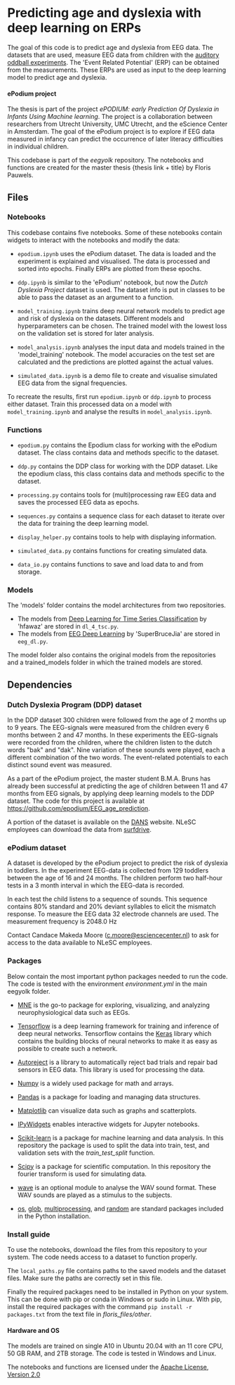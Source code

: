 # Predicting age and dyslexia with deep learning on ERPs

The goal of this code is to predict age and dyslexia from EEG data. The datasets that are used, measure EEG data from children with the [auditory oddball experiments](https://en.wikipedia.org/wiki/Oddball_paradigm). The 'Event Related Potential' (ERP) can be obtained from the measurements. These ERPs are used as input to the deep learning model to predict age and dyslexia.

#### ePodium project
The thesis is part of the project *ePODIUM: early Prediction Of Dyslexia in Infants Using Machine learning*. The project is a collaboration between researchers from Utrecht University, UMC Utrecht, and the eScience Center in Amsterdam. The goal of the ePodium project is to explore if EEG data measured in infancy can predict the occurrence of later literacy difficulties in individual children. 

This codebase is part of the *eegyolk* repository. The notebooks and functions are created for the master thesis {thesis link + title} by Floris Pauwels. 



## Files

### Notebooks

This codebase contains five notebooks. Some of these notebooks contain widgets to interact with the notebooks and modify the data:

* `epodium.ipynb` uses the ePodium dataset. The data is loaded and the experiment is explained and visualised. The data is processed and sorted into epochs. Finally ERPs are plotted from these epochs. 
* `ddp.ipynb` is similar to the 'ePodium' notebook, but now the *Dutch Dyslexia Project* dataset is used. The dataset info is put in classes to be able to pass the dataset as an argument to a function.

* `model_training.ipynb` trains deep neural network models to predict age and risk of dyslexia on the datasets. Different models and hyperparameters can be chosen. The trained model with the lowest loss on the validation set is stored for later analysis.
* `model_analysis.ipynb` analyses the input data and models trained in the 'model_training' notebook. The model accuracies on the test set are calculated and the predictions are plotted against the actual values.

* `simulated_data.ipynb` is a demo file to create and visualise simulated EEG data from the signal frequencies.

To recreate the results, first run `epodium.ipynb` or `ddp.ipynb` to process either dataset. Train this processed data on a model with `model_training.ipynb` and analyse the results in `model_analysis.ipynb`.


### Functions
* `epodium.py` contains the Epodium class for working with the ePodium dataset. The class contains data and methods specific to the dataset.
* `ddp.py`  contains the DDP class for working with the DDP dataset. Like the epodium class, this class contains data and methods specific to the dataset.

* `processing.py` contains tools for (multi)processing raw EEG data and saves the processed EEG data as epochs.
* `sequences.py` contains a sequence class for each dataset to iterate over the data for training the deep learning model.


* `display_helper.py` contains tools to help with displaying information.
* `simulated_data.py` contains functions for creating simulated data.
* `data_io.py` contains functions to save and load data to and from storage.


### Models
The 'models' folder contains the model architectures from two repositories.
+ The models from [Deep Learning for Time Series Classification](https://github.com/hfawaz/dl-4-tsc) by 'hfawaz' are stored in `dl_4_tsc.py`. 
+ The models from [EEG Deep Learning](https://github.com/SuperBruceJia/EEG-DL) by 'SuperBruceJia' are stored in `eeg_dl.py`. 

The model folder also contains the original models from the repositories and a trained_models folder in which the trained models are stored.


## Dependencies
### Dutch Dyslexia Program (DDP) dataset

In the DDP dataset 300 children were followed from the age of 2 months up to 9 years. The EEG-signals were measured from the children every 6 months between 2 and 47 months. In these experiments the EEG-signals were recorded from the children, where the children listen to the dutch words "bak" and "dak". Nine variation of these sounds were played, each a different combination of the two words. The event-related potentials to each distinct sound event was measured. 

As a part of the ePodium project, the master student B.M.A. Bruns has already been successful at predicting the age of children between 11 and 47 months from EEG signals, by applying deep learning models to the DDP dataset. The code for this project is available at https://github.com/epodium/EEG_age_prediction.

A portion of the dataset is available on the [DANS](https://easy.dans.knaw.nl/ui/datasets/id/easy-dataset:112935/) website. NLeSC employees can download the data from [surfdrive](https://surfdrive.surf.nl/files/index.php/s/mkwBAisnYUaPRhy).


### ePodium dataset
A dataset is developed by the ePodium project to predict the risk of dyslexia in toddlers. In the experiment EEG-data is collected from 129 toddlers between the age of 16 and 24 months. The children perform two half-hour tests in a 3 month interval in which the EEG-data is recorded. 

In each test the child listens to a sequence of sounds. This sequence contains 80%
standard and 20% deviant syllables to elicit the mismatch response. To measure the EEG data 32 electrode channels are used. The measurement frequency is 2048.0 Hz

Contact Candace Makeda Moore (c.moore@esciencecenter.nl) to ask for access to the data available to NLeSC employees.


### Packages
Below contain the most important python packages needed to run the code. The code is tested with the environment *environment.yml* in the main eegyolk folder.

* [MNE](https://mne.tools/) is the go-to package for exploring, visualizing, and analyzing neurophysiological data such as EEGs. 
* [Tensorflow](https://www.tensorflow.org/) is a deep learning framework for training and inference of deep neural networks. Tensorflow contains the [Keras](https://keras.io/)  library which contains the building blocks of neural networks to make it as easy as possible to create such a network.
* [Autoreject](https://autoreject.github.io/)  is a library to automatically reject bad trials and repair bad sensors in EEG data. This library is used for processing the data.

* [Numpy](https://numpy.org/) is a widely used package for math and arrays.
* [Pandas](https://pandas.pydata.org/) is a package for loading and managing data structures.
* [Matplotlib](https://matplotlib.org/) can visualize data such as graphs and scatterplots.
* [IPyWidgets](https://ipywidgets.readthedocs.io/) enables interactive widgets for Jupyter notebooks. 

* [Scikit-learn](https://scikit-learn.org/) is a package for machine learning and data analysis. In this repository the package is used to split the data into train, test, and validation sets with the *train_test_split* function.
* [Scipy](https://scipy.org) is a package for scientific computation. In this repository the fourier transform is used for simulating data.
* [wave](https://docs.python.org/3/library/wave.html) is an optional module to analyse the WAV sound format. These WAV sounds are played as a stimulus to the subjects.

* [os](https://docs.python.org/3/library/os.html), [glob](https://docs.python.org/3/library/glob.html), [multiprocessing](https://docs.python.org/3/library/multiprocessing.html), and [random](https://docs.python.org/3/library/random.html) are standard packages included in the Python installation. 


### Install guide
To use the notebooks, download the files from this repository to your system. The code needs access to a dataset to function properly. 

The `local_paths.py` file contains paths to the saved models and the dataset files. Make sure the paths are correctly set in this file.

Finally the required packages need to be installed in Python on your system. This can be done with pip or conda in Windows or sudo in Linux.  With pip, install the required packages with the command `pip install -r packages.txt` from the text file in *floris_files/other*.


#### Hardware and OS

The models are trained on single A10 in Ubuntu 20.04 with an 11 core CPU, 50 GB RAM, and 2TB storage. The code is tested in Windows and Linux.


The notebooks and functions are licensed under the [Apache License](https://en.wikipedia.org/wiki/Apache_License), [Version 2.0 ](https://www.apache.org/licenses/LICENSE-2.0)